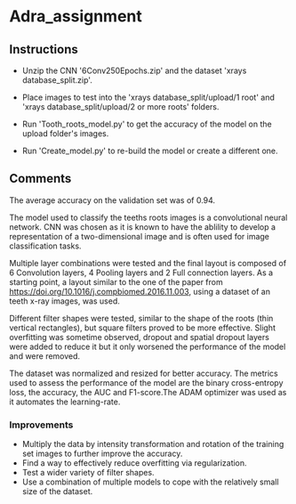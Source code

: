 # Adra_assignment

## Instructions

- Unzip the CNN '6Conv250Epochs.zip' and the dataset 'xrays database_split.zip'.

- Place images to test into the 'xrays database_split/upload/1 root' and 'xrays database_split/upload/2 or more roots' folders.

- Run 'Tooth_roots_model.py' to get the accuracy of the model on the upload folder's images.

- Run 'Create_model.py' to re-build the model or create a different one.

## Comments

The average accuracy on the validation set was of 0.94.

The model used to classify the teeths roots images is a convolutional neural network. CNN was chosen as it is known to have the ablility to develop a representation of a two-dimensional image and is often used for image classification tasks. 

Multiple layer combinations were tested and the final layout is composed of 6 Convolution layers, 4 Pooling layers and 2 Full connection layers. As a starting point, a layout similar to the one of the paper from https://doi.org/10.1016/j.compbiomed.2016.11.003, using a dataset of an teeth x-ray images, was used. 

Different filter shapes were tested, similar to the shape of the roots (thin vertical rectangles), but square filters proved to be more effective.
Slight overfitting was sometime observed, dropout and spatial dropout layers were added to reduce it but it only worsened the performance of the model and were removed.

The dataset was normalized and resized for better accuracy. The metrics used to assess the performance of the model are the binary cross-entropy loss, the accuracy, the AUC and F1-score.The ADAM optimizer was used as it automates the learning-rate. 


### Improvements

- Multiply the data by intensity transformation and rotation of the training set images to further improve the accuracy.
- Find a way to effectively reduce overfitting via regularization.
- Test a wider variety of filter shapes.
- Use a combination of multiple models to cope with the relatively small size of the dataset.
